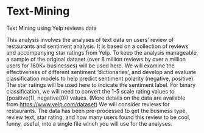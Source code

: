 # Text-Mining
Text Mining using Yelp reviews data 

This analysis involves the analyses of text data on users’ review of restaurants and sentiment
analysis. It is based on a collection of reviews and accompanying star ratings from Yelp. To keep the
analysis manageable, a sample of the original dataset (over 8 million reviews by over a million
users for 160K+ businesses) will be used here. We will examine the effectiveness of different sentiment
‘dictionaries’, and develop and evaluate classification models to help predict sentiment polarity
(negative, positive). 
The star ratings will be used here to indicate the sentiment label. For binary classification, we will need
to convert the 1-5 scale rating values to {positive(1), negative(0)} values.
(More details on the data are available from https://www.yelp.com/dataset) 
We will consider reviews for restaurants. The data has been pre-processed to get the business type,
review text, star rating, and how many users found this review to be cool, funny, useful, into a single file
which you will use for the analyses.
